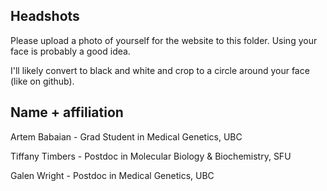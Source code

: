 ## Headshots

Please upload a photo of yourself for the website to this folder.
Using your face is probably a good idea.

I'll likely convert to black and white and crop to a circle around your face (like on github).

## Name + affiliation

Artem Babaian - Grad Student in Medical Genetics, UBC

Tiffany Timbers - Postdoc in Molecular Biology & Biochemistry, SFU

Galen Wright - Postdoc in Medical Genetics, UBC
